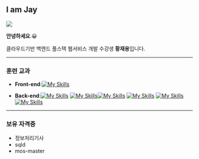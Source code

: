 ## I am Jay

<img src="https://img.shields.io/badge/jaeyong Hwang-FFCA28?style=flat-square&logo=firebase&logoColor=white"/>

**안녕하세요**.😀

클라우드기반 백엔드 풀스택 웹서비스 개발 수강생 **황재용**입니다.

---

### 훈련 교과

- **Front-end**:[![My Skills](https://skillicons.dev/icons?i=js,html,css)](https://skillicons.dev)

- **Back-end**:[![My Skills](https://skillicons.dev/icons?i=java&theme=light)](https://skillicons.dev) [![My Skills](https://skillicons.dev/icons?i=py&theme=light)](https://skillicons.dev)[![My Skills](https://skillicons.dev/icons?i=react&theme=light)](https://skillicons.dev) [![My Skills](https://skillicons.dev/icons?i=spring&theme=light)](https://skillicons.dev) [![My Skills](https://skillicons.dev/icons?i=mysql&theme=light)](https://skillicons.dev) [![My Skills](https://skillicons.dev/icons?i=aws&theme=light)](https://skillicons.dev) 

---

### 보유 자격증

- 정보처리기사
- sqld
- mos-master
